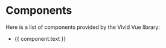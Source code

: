 # Components

Here is a list of components provided by the Vivid Vue library:

<ul>
 <li v-for="component in components" :key="component.text">
    <a :href="'/vivid-vue' + component.link.replace('.md', '')">{{ component.text }}</a>
 </li>
</ul>

<script setup>
import components from '../components/_index.json';
</script>
